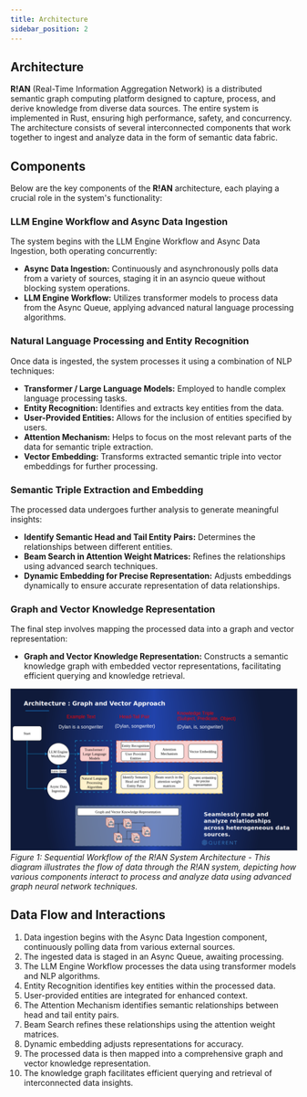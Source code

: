 ```yaml
---
title: Architecture
sidebar_position: 2
---
```


## Architecture

**R!AN** (Real-Time Information Aggregation Network) is a distributed semantic graph computing platform designed to capture, process, and derive knowledge from diverse data sources. The entire system is implemented in Rust, ensuring high performance, safety, and concurrency. The architecture consists of several interconnected components that work together to ingest and analyze data in the form of semantic data fabric.

## Components

Below are the key components of the **R!AN** architecture, each playing a crucial role in the system's functionality:

### LLM Engine Workflow and Async Data Ingestion

The system begins with the LLM Engine Workflow and Async Data Ingestion, both operating concurrently:

- **Async Data Ingestion:** Continuously and asynchronously polls data from a variety of sources, staging it in an asyncio queue without blocking system operations.
- **LLM Engine Workflow:** Utilizes transformer models to process data from the Async Queue, applying advanced natural language processing algorithms.

### Natural Language Processing and Entity Recognition

Once data is ingested, the system processes it using a combination of NLP techniques:

- **Transformer / Large Language Models:** Employed to handle complex language processing tasks.
- **Entity Recognition:** Identifies and extracts key entities from the data.
- **User-Provided Entities:** Allows for the inclusion of entities specified by users.
- **Attention Mechanism:** Helps to focus on the most relevant parts of the data for semantic triple extraction.
- **Vector Embedding:** Transforms extracted semantic triple into vector embeddings for further processing.

### Semantic Triple Extraction and Embedding

The processed data undergoes further analysis to generate meaningful insights:

- **Identify Semantic Head and Tail Entity Pairs:** Determines the relationships between different entities.
- **Beam Search in Attention Weight Matrices:** Refines the relationships using advanced search techniques.
- **Dynamic Embedding for Precise Representation:** Adjusts embeddings dynamically to ensure accurate representation of data relationships.

### Graph and Vector Knowledge Representation

The final step involves mapping the processed data into a graph and vector representation:

- **Graph and Vector Knowledge Representation:** Constructs a semantic knowledge graph with embedded vector representations, facilitating efficient querying and knowledge retrieval.

![Architecture Diagram](../assets/r!an_arch.png)
*Figure 1: Sequential Workflow of the R!AN System Architecture - This diagram illustrates the flow of data through the R!AN system, depicting how various components interact to process and analyze data using advanced graph neural network techniques.*

## Data Flow and Interactions

1. Data ingestion begins with the Async Data Ingestion component, continuously polling data from various external sources.
2. The ingested data is staged in an Async Queue, awaiting processing.
3. The LLM Engine Workflow processes the data using transformer models and NLP algorithms.
4. Entity Recognition identifies key entities within the processed data.
5. User-provided entities are integrated for enhanced context.
6. The Attention Mechanism identifies semantic relationships between head and tail entity pairs.
7. Beam Search refines these relationships using the attention weight matrices.
8. Dynamic embedding adjusts representations for accuracy.
9. The processed data is then mapped into a comprehensive graph and vector knowledge representation.
10. The knowledge graph facilitates efficient querying and retrieval of interconnected data insights.


